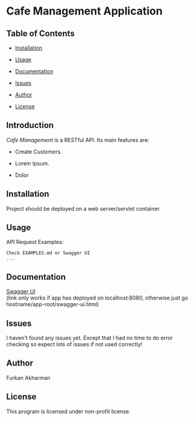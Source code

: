 # **Cafe Management Application**

## Table of Contents
+ [Installation](#installation)

+ [Usage](#usage)
	
+ [Documentation](#documentation)

+ [Issues](#Issues)

+ [Author](#author)

+ [License](#license)


## Introduction
*Cafe Management* is a RESTful API.
Its main features are:

+ Create Customers.

+ Lorem Ipsum.

+ Dolor

## Installation

Project should be deployed on a web server/servlet container.

## Usage

API Request Examples:
```
Check EXAMPLES.md or Swagger UI
...
```

## Documentation

[Swagger UI ](http://localhost:8080/swagger-ui.html)  
(link only works if app has deployed on localhost:8080, otherwise just go hostname/app-root/swagger-ui.html)

## Issues

I haven't found any issues yet.
Except that I had no time to do error checking so expect lots of issues if not used correctly!

## Author

Furkan Akharman

## License

This program is licensed under non-profit license.